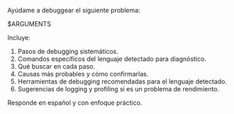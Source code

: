 Ayúdame a debuggear el siguiente problema:

$ARGUMENTS

Incluye:
1. Pasos de debugging sistemáticos.
2. Comandos específicos del lenguaje detectado para diagnóstico.
3. Qué buscar en cada paso.
4. Causas más probables y cómo confirmarlas.
5. Herramientas de debugging recomendadas para el lenguaje detectado.
6. Sugerencias de logging y profiling si es un problema de rendimiento.

Responde en español y con enfoque práctico. 